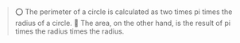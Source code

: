 > ⭕ The perimeter of a circle is calculated as two times pi times the radius of a circle. 🔴 The area, on the other hand, is the result of pi times the radius times the radius.
